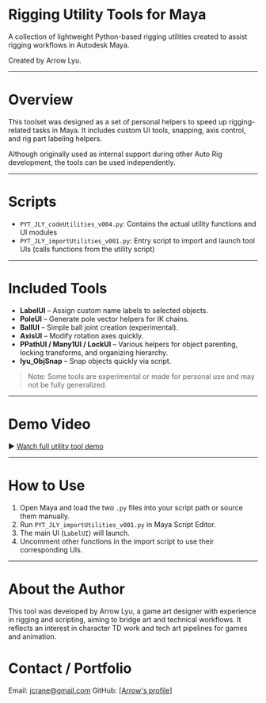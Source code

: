 # Rigging Utility Tools for Maya

A collection of lightweight Python-based rigging utilities created to assist rigging workflows in Autodesk Maya.

Created by Arrow Lyu.

---

# Overview

This toolset was designed as a set of personal helpers to speed up rigging-related tasks in Maya. It includes custom UI tools, snapping, axis control, and rig part labeling helpers.

Although originally used as internal support during other Auto Rig development, the tools can be used independently.

---

# Scripts

- `PYT_JLY_codeUtilities_v004.py`: Contains the actual utility functions and UI modules
- `PYT_JLY_importUtilities_v001.py`: Entry script to import and launch tool UIs (calls functions from the utility script)

---

# Included Tools

- **LabelUI** – Assign custom name labels to selected objects.
- **PoleUI** – Generate pole vector helpers for IK chains.
- **BallUI** – Simple ball joint creation (experimental).
- **AxisUI** – Modify rotation axes quickly.
- **PPathUI / Many1UI / LockUI** – Various helpers for object parenting, locking transforms, and organizing hierarchy.
- **lyu_ObjSnap** – Snap objects quickly via script.

> Note: Some tools are experimental or made for personal use and may not be fully generalized.

---

# Demo Video

▶ [Watch full utility tool demo](<>)

---

# How to Use

1. Open Maya and load the two `.py` files into your script path or source them manually.
2. Run `PYT_JLY_importUtilities_v001.py` in Maya Script Editor.
3. The main UI (`LabelUI`) will launch.
4. Uncomment other functions in the import script to use their corresponding UIs.

---

# About the Author
This tool was developed by Arrow Lyu, a game art designer with experience in rigging and scripting, aiming to bridge art and technical workflows. It reflects an interest in character TD work and tech art pipelines for games and animation.

# Contact / Portfolio
Email: jcrane@gmail.com
GitHub: [[Arrow's profile]](https://github.com/ArrowAlrakis)
